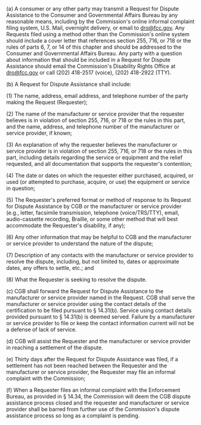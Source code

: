 (a) A consumer or any other party may transmit a Request for Dispute Assistance to the Consumer and Governmental Affairs Bureau by any reasonable means, including by the Commission's online informal complaint filing system, U.S. Mail, overnight delivery, or email to dro@fcc.gov. Any Requests filed using a method other than the Commission's online system should include a cover letter that references section 255, 716, or 718 or the rules of parts 6, 7, or 14 of this chapter and should be addressed to the Consumer and Governmental Affairs Bureau. Any party with a question about information that should be included in a Request for Dispute Assistance should email the Commission's Disability Rights Office at dro@fcc.gov or call (202) 418-2517 (voice), (202) 418-2922 (TTY).

(b) A Request for Dispute Assistance shall include:

(1) The name, address, email address, and telephone number of the party making the Request (Requester);

(2) The name of the manufacturer or service provider that the requester believes is in violation of section 255, 716, or 718 or the rules in this part, and the name, address, and telephone number of the manufacturer or service provider, if known;

(3) An explanation of why the requester believes the manufacturer or service provider is in violation of section 255, 716, or 718 or the rules in this part, including details regarding the service or equipment and the relief requested, and all documentation that supports the requester's contention;

(4) The date or dates on which the requester either purchased, acquired, or used (or attempted to purchase, acquire, or use) the equipment or service in question;

(5) The Requester's preferred format or method of response to its Request for Dispute Assistance by CGB or the manufacturer or service provider (e.g., letter, facsimile transmission, telephone (voice/TRS/TTY), email, audio-cassette recording, Braille, or some other method that will best accommodate the Requester's disability, if any);

(6) Any other information that may be helpful to CGB and the manufacturer or service provider to understand the nature of the dispute;

(7) Description of any contacts with the manufacturer or service provider to resolve the dispute, including, but not limited to, dates or approximate dates, any offers to settle, etc.; and

(8) What the Requester is seeking to resolve the dispute.

(c) CGB shall forward the Request for Dispute Assistance to the manufacturer or service provider named in the Request. CGB shall serve the manufacturer or service provider using the contact details of the certification to be filed pursuant to § 14.31(b). Service using contact details provided pursuant to § 14.31(b) is deemed served. Failure by a manufacturer or service provider to file or keep the contact information current will not be a defense of lack of service.

(d) CGB will assist the Requester and the manufacturer or service provider in reaching a settlement of the dispute.

(e) Thirty days after the Request for Dispute Assistance was filed, if a settlement has not been reached between the Requester and the manufacturer or service provider, the Requester may file an informal complaint with the Commission;

(f) When a Requester files an informal complaint with the Enforcement Bureau, as provided in § 14.34, the Commission will deem the CGB dispute assistance process closed and the requester and manufacturer or service provider shall be barred from further use of the Commission's dispute assistance process so long as a complaint is pending.

